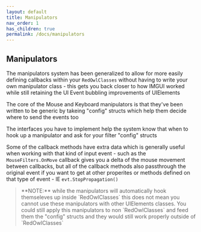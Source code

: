 ```yaml
---
layout: default
title: Manipulators
nav_order: 1
has_children: true
permalink: /docs/manipulators
---
```


## Manipulators

The manipulators system has been generalized to allow for more easily defining callbacks within your `RedOwlClasses` without having to write your own manipulator class - this gets you back closer to how IMGUI worked while still retaining the UI Event bubbling improvements of UIElements

The core of the Mouse and Keyboard manipulators is that they've been written to be generic by takeing "config" structs which help them decide where to send the events too

The interfaces you have to implement help the system know that when to hook up a manipulator and ask for your filter "config" structs

Some of the callback methods have extra data which is generally useful when working with that kind of input event - such as the `MouseFilters.OnMove` callback gives you a delta of the mouse movement between callbacks, but all of the callback methods also passthrough the original event if you want to get at other properites or methods defined on that type of event - IE `evt.StopPropagation()`

<blockquote class="label bg-grey-dk-100">**NOTE:** while the manipulators will automatically hook themseleves up inside `RedOwlClasses` this does not mean you cannot use these manipulators with other UIElements classes.  You could still apply this manipulators to non `RedOwlClasses` and feed them the "config" structs and they would still work properly outside of  `RedOwlClasses`</blockquote>